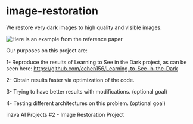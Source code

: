 # image-restoration


We restore very dark images to high quality and visible images.

![Here is an example from the reference paper](https://github.com/cchen156/Learning-to-See-in-the-Dark/blob/master/images/fig1.png)


Our purposes on this project are:

1- Reproduce the results of Learning to See in the Dark project, as can be seen here:
https://github.com/cchen156/Learning-to-See-in-the-Dark

2- Obtain results faster via optimization of the code.

3- Trying to have better results with modifications. (optional goal)

4- Testing different architectures on this problem. (optional goal)


inzva AI Projects #2 - Image Restoration Project
